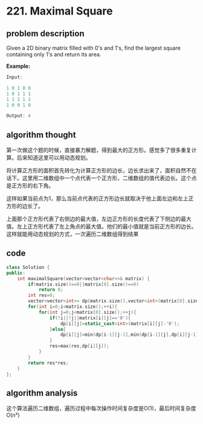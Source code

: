 # 221. Maximal Square

## problem description

Given a 2D binary matrix filled with 0's and 1's, find the largest square containing only 1's and return its area.

**Example:**

```c++
Input: 

1 0 1 0 0
1 0 1 1 1
1 1 1 1 1
1 0 0 1 0

Output: 4
```

## algorithm thought

第一次做这个题的时候，直接暴力解题，得到最大的正方形。感觉多了很多重复计算。后来知道这里可以用动态规划。

将计算正方形的面积首先转化为计算正方形的边长，边长求出来了，面积自然不在话下。这里用二维数组中一个点代表一个正方形，二维数组的值代表边长。这个点是正方形的右下角。

这样如果当前点为1，那么当前点代表的正方形边长就取决于他上面左边和左上正方形的边长了。

上面那个正方形代表了右侧边的最大值，左边正方形的长度代表了下侧边的最大值。左上正方形代表了左上角点的最大值。他们的最小值就是当前正方形的边长。这样就能用动态规划的方式，一次遍历二维数组得到结果

## code

```c++
class Solution {
public:
    int maximalSquare(vector<vector<char>>& matrix) {
        if(matrix.size()==0||matrix[0].size()==0)
            return 0;
        int res=0;
        vector<vector<int>> dp(matrix.size(),vector<int>(matrix[0].size(),0));
        for(int i=0;i<matrix.size();++i){
            for(int j=0;j<matrix[0].size();++j){
                if(!i||!j||matrix[i][j]=='0'){
                    dp[i][j]=static_cast<int>(matrix[i][j]-'0');
                }else{
                    dp[i][j]=min(dp[i-1][j-1],min(dp[i-1][j],dp[i][j-1]))+1;       
                }
                res=max(res,dp[i][j]);
            }
        }
        return res*res;
    }
};
```

## algorithm analysis

这个算法遍历二维数组，遍历过程中每次操作时间复杂度是O(1)，最后时间复杂度O(n²)
